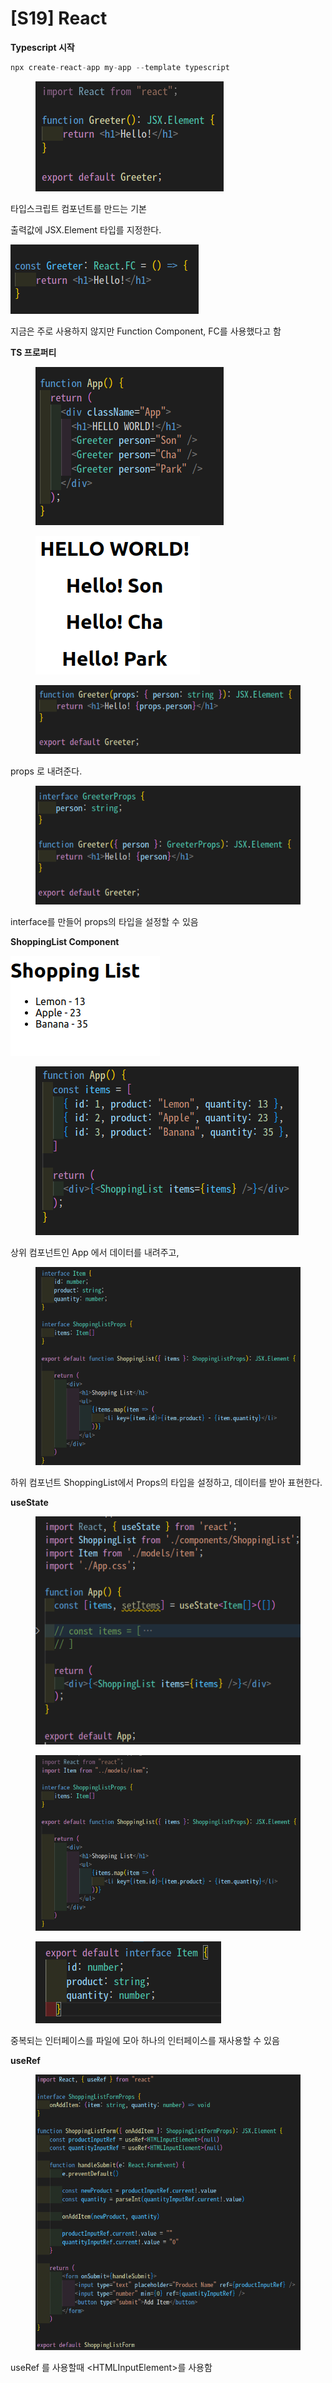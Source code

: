 # \[S19] React

**Typescript 시작**

```jsx
npx create-react-app my-app --template typescript
```

<figure><img src="../../../.gitbook/assets/image (1) (1) (1) (1) (1) (1) (1) (1) (1) (1) (1) (1).png" alt=""><figcaption></figcaption></figure>

타입스크립트 컴포넌트를 만드는 기본

출력값에 JSX.Element 타입를 지정한다.

![](<../../../.gitbook/assets/image (69).png>)

지금은 주로 사용하지 않지만 Function Component, FC를 사용했다고 함



**TS 프로퍼티**

<figure><img src="../../../.gitbook/assets/image (165).png" alt=""><figcaption></figcaption></figure>

<figure><img src="../../../.gitbook/assets/image (173).png" alt=""><figcaption></figcaption></figure>

<div data-full-width="false">

<figure><img src="../../../.gitbook/assets/image (114).png" alt=""><figcaption></figcaption></figure>

</div>

props 로 내려준다.

<figure><img src="../../../.gitbook/assets/image (126).png" alt=""><figcaption></figcaption></figure>

interface를 만들어 props의 타입을 설정할 수 있음



**ShoppingList Component**

![](<../../../.gitbook/assets/image (66).png>)

<figure><img src="../../../.gitbook/assets/image (159).png" alt=""><figcaption></figcaption></figure>

상위 컴포넌트인 App 에서 데이터를 내려주고,

<figure><img src="../../../.gitbook/assets/image (156).png" alt=""><figcaption></figcaption></figure>

하위 컴포넌트 ShoppingList에서 Props의 타입을 설정하고, 데이터를 받아 표현한다.



**useState**

<figure><img src="../../../.gitbook/assets/image (166).png" alt=""><figcaption></figcaption></figure>

<figure><img src="../../../.gitbook/assets/image (184).png" alt=""><figcaption></figcaption></figure>

<figure><img src="../../../.gitbook/assets/image (110).png" alt=""><figcaption></figcaption></figure>

중복되는 인터페이스를 파일에 모아 하나의 인터페이스를 재사용할 수 있음



**useRef**

<figure><img src="../../../.gitbook/assets/image (182).png" alt=""><figcaption></figcaption></figure>

useRef 를 사용할때 \<HTMLInputElement>를 사용함

